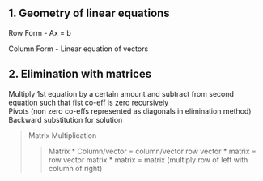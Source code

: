 ## 1.  Geometry of linear equations
Row Form - Ax = b

Column Form - Linear equation of vectors


## 2.  Elimination with matrices
Multiply 1st equation by a certain amount and subtract from second equation such that fist co-eff is zero recursively  
Pivots (non zero co-effs represented as diagonals in elimination method)  
Backward substitution for solution

> Matrix Multiplication
> > Matrix \* Column/vector = column/vector
> > row vector \* matrix = row vector
> > matrix \* matrix = matrix (multiply row of left with column of right)

